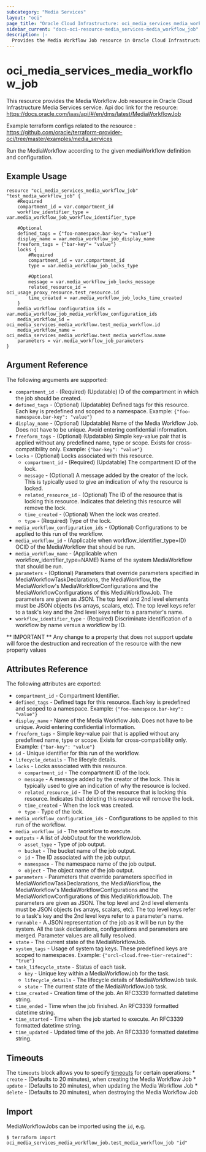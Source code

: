 ```yaml
---
subcategory: "Media Services"
layout: "oci"
page_title: "Oracle Cloud Infrastructure: oci_media_services_media_workflow_job"
sidebar_current: "docs-oci-resource-media_services-media_workflow_job"
description: |-
  Provides the Media Workflow Job resource in Oracle Cloud Infrastructure Media Services service
---
```


# oci_media_services_media_workflow_job
This resource provides the Media Workflow Job resource in Oracle Cloud Infrastructure Media Services service.
Api doc link for the resource: https://docs.oracle.com/iaas/api/#/en/dms/latest/MediaWorkflowJob

Example terraform configs related to the resource : https://github.com/oracle/terraform-provider-oci/tree/master/examples/media_services

Run the MediaWorkflow according to the given mediaWorkflow definition and configuration.

## Example Usage

```hcl
resource "oci_media_services_media_workflow_job" "test_media_workflow_job" {
	#Required
	compartment_id = var.compartment_id
	workflow_identifier_type = var.media_workflow_job_workflow_identifier_type

	#Optional
	defined_tags = {"foo-namespace.bar-key"= "value"}
	display_name = var.media_workflow_job_display_name
	freeform_tags = {"bar-key"= "value"}
	locks {
		#Required
		compartment_id = var.compartment_id
		type = var.media_workflow_job_locks_type

		#Optional
		message = var.media_workflow_job_locks_message
		related_resource_id = oci_usage_proxy_resource.test_resource.id
		time_created = var.media_workflow_job_locks_time_created
	}
	media_workflow_configuration_ids = var.media_workflow_job_media_workflow_configuration_ids
	media_workflow_id = oci_media_services_media_workflow.test_media_workflow.id
	media_workflow_name = oci_media_services_media_workflow.test_media_workflow.name
	parameters = var.media_workflow_job_parameters
}
```

## Argument Reference

The following arguments are supported:

* `compartment_id` - (Required) (Updatable) ID of the compartment in which the job should be created.
* `defined_tags` - (Optional) (Updatable) Defined tags for this resource. Each key is predefined and scoped to a namespace. Example: `{"foo-namespace.bar-key": "value"}` 
* `display_name` - (Optional) (Updatable) Name of the Media Workflow Job. Does not have to be unique. Avoid entering confidential information.
* `freeform_tags` - (Optional) (Updatable) Simple key-value pair that is applied without any predefined name, type or scope. Exists for cross-compatibility only. Example: `{"bar-key": "value"}` 
* `locks` - (Optional) Locks associated with this resource.
	* `compartment_id` - (Required) (Updatable) The compartment ID of the lock.
	* `message` - (Optional) A message added by the creator of the lock. This is typically used to give an indication of why the resource is locked. 
	* `related_resource_id` - (Optional) The ID of the resource that is locking this resource. Indicates that deleting this resource will remove the lock. 
	* `time_created` - (Optional) When the lock was created.
	* `type` - (Required) Type of the lock.
* `media_workflow_configuration_ids` - (Optional) Configurations to be applied to this run of the workflow.
* `media_workflow_id` - (Applicable when workflow_identifier_type=ID) OCID of the MediaWorkflow that should be run.
* `media_workflow_name` - (Applicable when workflow_identifier_type=NAME) Name of the system MediaWorkflow that should be run.
* `parameters` - (Optional) Parameters that override parameters specified in MediaWorkflowTaskDeclarations, the MediaWorkflow, the MediaWorkflow's MediaWorkflowConfigurations and the MediaWorkflowConfigurations of this MediaWorkflowJob. The parameters are given as JSON. The top level and 2nd level elements must be JSON objects (vs arrays, scalars, etc). The top level keys refer to a task's key and the 2nd level keys refer to a parameter's name. 
* `workflow_identifier_type` - (Required) Discriminate identification of a workflow by name versus a workflow by ID.


** IMPORTANT **
Any change to a property that does not support update will force the destruction and recreation of the resource with the new property values

## Attributes Reference

The following attributes are exported:

* `compartment_id` - Compartment Identifier.
* `defined_tags` - Defined tags for this resource. Each key is predefined and scoped to a namespace. Example: `{"foo-namespace.bar-key": "value"}` 
* `display_name` - Name of the Media Workflow Job. Does not have to be unique. Avoid entering confidential information.
* `freeform_tags` - Simple key-value pair that is applied without any predefined name, type or scope. Exists for cross-compatibility only. Example: `{"bar-key": "value"}` 
* `id` - Unique identifier for this run of the workflow.
* `lifecycle_details` - The lifecyle details.
* `locks` - Locks associated with this resource.
	* `compartment_id` - The compartment ID of the lock.
	* `message` - A message added by the creator of the lock. This is typically used to give an indication of why the resource is locked. 
	* `related_resource_id` - The ID of the resource that is locking this resource. Indicates that deleting this resource will remove the lock. 
	* `time_created` - When the lock was created.
	* `type` - Type of the lock.
* `media_workflow_configuration_ids` - Configurations to be applied to this run of the workflow.
* `media_workflow_id` - The workflow to execute.
* `outputs` - A list of JobOutput for the workflowJob.
	* `asset_type` - Type of job output.
	* `bucket` - The bucket name of the job output.
	* `id` - The ID associated with the job output.
	* `namespace` - The namespace name of the job output.
	* `object` - The object name of the job output.
* `parameters` - Parameters that override parameters specified in MediaWorkflowTaskDeclarations, the MediaWorkflow, the MediaWorkflow's MediaWorkflowConfigurations and the MediaWorkflowConfigurations of this MediaWorkflowJob. The parameters are given as JSON.  The top level and 2nd level elements must be JSON objects (vs arrays, scalars, etc). The top level keys refer to a task's key and the 2nd level keys refer to a parameter's name. 
* `runnable` - A JSON representation of the job as it will be run by the system. All the task declarations, configurations and parameters are merged. Parameter values are all fully resolved. 
* `state` - The current state of the MediaWorkflowJob.
* `system_tags` - Usage of system tag keys. These predefined keys are scoped to namespaces. Example: `{"orcl-cloud.free-tier-retained": "true"}` 
* `task_lifecycle_state` - Status of each task.
	* `key` - Unique key within a MediaWorkflowJob for the task.
	* `lifecycle_details` - The lifecycle details of MediaWorkflowJob task.
	* `state` - The current state of the MediaWorkflowJob task.
* `time_created` - Creation time of the job. An RFC3339 formatted datetime string.
* `time_ended` - Time when the job finished. An RFC3339 formatted datetime string.
* `time_started` - Time when the job started to execute. An RFC3339 formatted datetime string.
* `time_updated` - Updated time of the job. An RFC3339 formatted datetime string.

## Timeouts

The `timeouts` block allows you to specify [timeouts](https://registry.terraform.io/providers/oracle/oci/latest/docs/guides/changing_timeouts) for certain operations:
	* `create` - (Defaults to 20 minutes), when creating the Media Workflow Job
	* `update` - (Defaults to 20 minutes), when updating the Media Workflow Job
	* `delete` - (Defaults to 20 minutes), when destroying the Media Workflow Job


## Import

MediaWorkflowJobs can be imported using the `id`, e.g.

```
$ terraform import oci_media_services_media_workflow_job.test_media_workflow_job "id"
```

